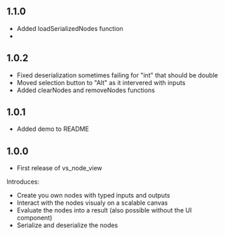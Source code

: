 ## 1.1.0

* Added loadSerializedNodes function
* 

## 1.0.2

* Fixed deserialization sometimes failing for "int" that should be double
* Moved selection button to "Alt" as it intervered with inputs
* Added clearNodes and removeNodes functions

## 1.0.1

* Added demo to README

## 1.0.0

* First release of vs_node_view

Introduces:
* Create you own nodes with typed inputs and outputs
* Interact with the nodes visualy on a scalable canvas
* Evaluate the nodes into a result (also possible without the UI component)
* Serialize and deserialize the nodes
